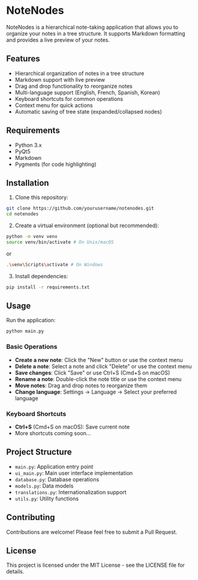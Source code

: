 # NoteNodes

NoteNodes is a hierarchical note-taking application that allows you to organize your notes in a tree structure. It supports Markdown formatting and provides a live preview of your notes.

## Features

- Hierarchical organization of notes in a tree structure
- Markdown support with live preview
- Drag and drop functionality to reorganize notes
- Multi-language support (English, French, Spanish, Korean)
- Keyboard shortcuts for common operations
- Context menu for quick actions
- Automatic saving of tree state (expanded/collapsed nodes)

## Requirements

- Python 3.x
- PyQt5
- Markdown
- Pygments (for code highlighting)

## Installation

1. Clone this repository:

```bash
git clone https://github.com/yourusername/notenodes.git
cd notenodes
```

2. Create a virtual environment (optional but recommended):

```bash
python -m venv venv
source venv/bin/activate # On Unix/macOS
```

or

```bash
.\venv\Scripts\activate # On Windows
```

3. Install dependencies:

```bash
pip install -r requirements.txt
```

## Usage

Run the application:

```bash
python main.py
```

### Basic Operations

- **Create a new note**: Click the "New" button or use the context menu
- **Delete a note**: Select a note and click "Delete" or use the context menu
- **Save changes**: Click "Save" or use Ctrl+S (Cmd+S on macOS)
- **Rename a note**: Double-click the note title or use the context menu
- **Move notes**: Drag and drop notes to reorganize them
- **Change language**: Settings → Language → Select your preferred language

### Keyboard Shortcuts

- **Ctrl+S** (Cmd+S on macOS): Save current note
- More shortcuts coming soon...

## Project Structure

- `main.py`: Application entry point
- `ui_main.py`: Main user interface implementation
- `database.py`: Database operations
- `models.py`: Data models
- `translations.py`: Internationalization support
- `utils.py`: Utility functions

## Contributing

Contributions are welcome! Please feel free to submit a Pull Request.

## License

This project is licensed under the MIT License - see the LICENSE file for details.
